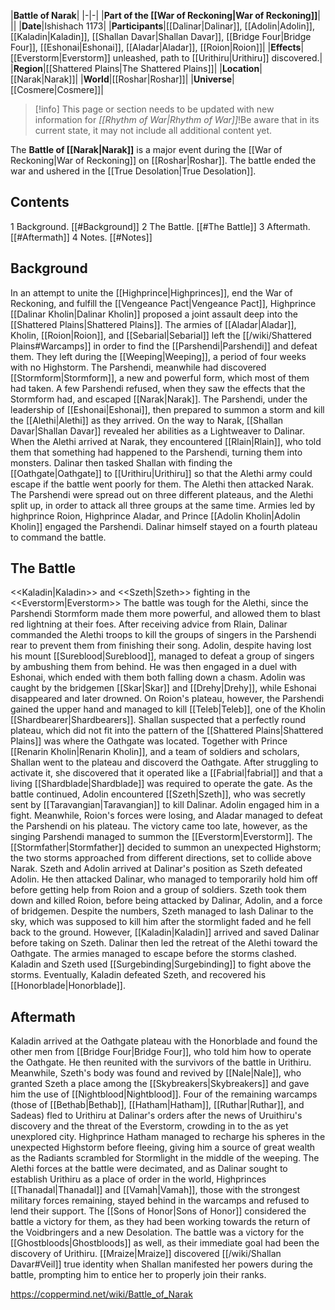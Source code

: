 |**Battle of Narak**|
|-|-|
|**Part of the [[War of Reckoning\|War of Reckoning]]**|
||
|**Date**|Ishishach 1173|
|**Participants**|[[Dalinar\|Dalinar]], [[Adolin\|Adolin]], [[Kaladin\|Kaladin]], [[Shallan Davar\|Shallan Davar]], [[Bridge Four\|Bridge Four]], [[Eshonai\|Eshonai]], [[Aladar\|Aladar]], [[Roion\|Roion]]|
|**Effects**|[[Everstorm\|Everstorm]] unleashed, path to [[Urithiru\|Urithiru]] discovered.|
|**Region**|[[Shattered Plains\|The Shattered Plains]]|
|**Location**|[[Narak\|Narak]]|
|**World**|[[Roshar\|Roshar]]|
|**Universe**|[[Cosmere\|Cosmere]]|

> [!info] This page or section needs to be updated with new information for *[[Rhythm of War\|Rhythm of War]]*!Be aware that in its current state, it may not include all additional content yet.

The **Battle of [[Narak\|Narak]]** is a major event during the [[War of Reckoning\|War of Reckoning]] on [[Roshar\|Roshar]]. The battle ended the war and ushered in the [[True Desolation\|True Desolation]].

## Contents

1 Background. [[#Background]] 
2 The Battle. [[#The Battle]] 
3 Aftermath. [[#Aftermath]] 
4 Notes. [[#Notes]] 


## Background
In an attempt to unite the [[Highprince\|Highprinces]], end the War of Reckoning, and fulfill the [[Vengeance Pact\|Vengeance Pact]], Highprince [[Dalinar Kholin\|Dalinar Kholin]] proposed a joint assault deep into the [[Shattered Plains\|Shattered Plains]]. The armies of [[Aladar\|Aladar]], Kholin, [[Roion\|Roion]], and [[Sebarial\|Sebarial]] left the [[/wiki/Shattered Plains#Warcamps]] in order to find the [[Parshendi\|Parshendi]] and defeat them. They left during the [[Weeping\|Weeping]], a period of four weeks with no Highstorm.
The Parshendi, meanwhile had discovered [[Stormform\|Stormform]], a new and powerful form, which most of them had taken. A few Parshendi refused, when they saw the effects that the Stormform had, and escaped [[Narak\|Narak]]. The Parshendi, under the leadership of [[Eshonai\|Eshonai]], then prepared to summon a storm and kill the [[Alethi\|Alethi]] as they arrived.
On the way to Narak, [[Shallan Davar\|Shallan Davar]] revealed her abilities as a Lightweaver to Dalinar. When the Alethi arrived at Narak, they encountered [[Rlain\|Rlain]], who told them that something had happened to the Parshendi, turning them into monsters. Dalinar then tasked Shallan with finding the [[Oathgate\|Oathgate]] to [[Urithiru\|Urithiru]] so that the Alethi army could escape if the battle went poorly for them.
The Alethi then attacked Narak. The Parshendi were spread out on three different plateaus, and the Alethi split up, in order to attack all three groups at the same time. Armies led by highprince Roion, Highprince Aladar, and Prince [[Adolin Kholin\|Adolin Kholin]] engaged the Parshendi. Dalinar himself stayed on a fourth plateau to command the battle.

## The Battle
  <<Kaladin\|Kaladin>> and <<Szeth\|Szeth>> fighting in the <<Everstorm\|Everstorm>>
The battle was tough for the Alethi, since the Parshendi Stormform made them more powerful, and allowed them to blast red lightning at their foes. After receiving advice from Rlain, Dalinar commanded the Alethi troops to kill the groups of singers in the Parshendi rear to prevent them from finishing their song. Adolin, despite having lost his mount [[Sureblood\|Sureblood]], managed to defeat a group of singers by ambushing them from behind. He was then engaged in a duel with Eshonai, which ended with them both falling down a chasm. Adolin was caught by the bridgemen [[Skar\|Skar]] and [[Drehy\|Drehy]], while Eshonai disappeared and later drowned. On Roion's plateau, however, the Parshendi gained the upper hand and managed to kill [[Teleb\|Teleb]], one of the Kholin [[Shardbearer\|Shardbearers]].
Shallan suspected that a perfectly round plateau, which did not fit into the pattern of the [[Shattered Plains\|Shattered Plains]] was where the Oathgate was located. Together with Prince [[Renarin Kholin\|Renarin Kholin]], and a team of soldiers and scholars, Shallan went to the plateau and discoverd the Oathgate. After struggling to activate it, she discovered that it operated like a [[Fabrial\|fabrial]] and that a living [[Shardblade\|Shardblade]] was required to operate the gate.
As the battle continued, Adolin encountered [[Szeth\|Szeth]], who was secretly sent by [[Taravangian\|Taravangian]] to kill Dalinar. Adolin engaged him in a fight. Meanwhile, Roion's forces were losing, and Aladar managed to defeat the Parshendi on his plateau. The victory came too late, however, as the singing Parshendi managed to summon the [[Everstorm\|Everstorm]]. The [[Stormfather\|Stormfather]] decided to summon an unexpected Highstorm; the two storms approached from different directions, set to collide above Narak.
Szeth and Adolin arrived at Dalinar's position as Szeth defeated Adolin. He then attacked Dalinar, who managed to temporarily hold him off before getting help from Roion and a group of soldiers. Szeth took them down and killed Roion, before being attacked by Dalinar, Adolin, and a force of bridgemen. Despite the numbers, Szeth managed to lash Dalinar to the sky, which was supposed to kill him after the stormlight faded and he fell back to the ground. However, [[Kaladin\|Kaladin]] arrived and saved Dalinar before taking on Szeth. Dalinar then led the retreat of the Alethi toward the Oathgate. The armies managed to escape before the storms clashed. Kaladin and Szeth used [[Surgebinding\|Surgebinding]] to fight above the storms. Eventually, Kaladin defeated Szeth, and recovered his [[Honorblade\|Honorblade]].

## Aftermath
Kaladin arrived at the Oathgate plateau with the Honorblade and found the other men from [[Bridge Four\|Bridge Four]], who told him how to operate the Oathgate. He then reunited with the survivors of the battle in Urithiru.
Meanwhile, Szeth's body was found and revived by [[Nale\|Nale]], who granted Szeth a place among the [[Skybreakers\|Skybreakers]] and gave him the use of [[Nightblood\|Nightblood]].
Four of the remaining warcamps (those of [[Bethab\|Bethab]], [[Hatham\|Hatham]], [[Ruthar\|Ruthar]], and Sadeas) fled to Urithiru at Dalinar's orders after the news of Uruithiru's discovery and the threat of the Everstorm, crowding in to the as yet unexplored city. Highprince Hatham managed to recharge his spheres in the unexpected Highstorm before fleeing, giving him a source of great wealth as the Radiants scrambled for Stormlight in the middle of the weeping.
The Alethi forces at the battle were decimated, and as Dalinar sought to establish Urithiru as a place of order in the world, Highprinces [[Thanadal\|Thanadal]] and [[Vamah\|Vamah]], those with the strongest military forces remaining, stayed behind in the warcamps and refused to lend their support.
The [[Sons of Honor\|Sons of Honor]] considered the battle a victory for them, as they had been working towards the return of the Voidbringers and a new Desolation.
The battle was a victory for the [[Ghostbloods\|Ghostbloods]] as well, as their immediate goal had been the discovery of Urithiru. [[Mraize\|Mraize]] discovered [[/wiki/Shallan Davar#Veil]] true identity when Shallan manifested her powers during the battle, prompting him to entice her to properly join their ranks.



https://coppermind.net/wiki/Battle_of_Narak